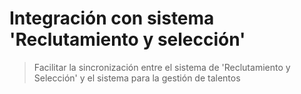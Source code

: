 # Integración con sistema 'Reclutamiento y selección'

> Facilitar la sincronización entre el sistema de 'Reclutamiento y Selección' y el sistema para la gestión de talentos

